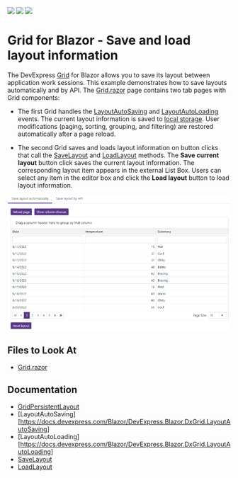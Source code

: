 <!-- default badges list -->
![](https://img.shields.io/endpoint?url=https://codecentral.devexpress.com/api/v1/VersionRange/217318326/22.1.2%2B)
[![](https://img.shields.io/badge/Open_in_DevExpress_Support_Center-FF7200?style=flat-square&logo=DevExpress&logoColor=white)](https://supportcenter.devexpress.com/ticket/details/T826240)
[![](https://img.shields.io/badge/📖_How_to_use_DevExpress_Examples-e9f6fc?style=flat-square)](https://docs.devexpress.com/GeneralInformation/403183)
<!-- default badges end -->
<!-- default file list -->

# Grid for Blazor - Save and load layout information

The DevExpress [Grid](https://docs.devexpress.com/Blazor/403143/grid) for Blazor allows you to save its layout between application work sessions. This example demonstrates how to save layouts automatically and by API. The [Grid.razor](./SaveAndRestoreLayout/SaveAndRestoreLayout/Pages/Grid.razor) page contains two tab pages with Grid components:

* The first Grid handles the [LayoutAutoSaving](https://docs.devexpress.com/Blazor/DevExpress.Blazor.DxGrid.LayoutAutoSaving) and [LayoutAutoLoading](https://docs.devexpress.com/Blazor/DevExpress.Blazor.DxGrid.LayoutAutoLoading) events. The current layout information is saved to [local storage](https://developer.mozilla.org/en-US/docs/Web/API/Window/localStorage). User modifications (paging, sorting, grouping, and filtering) are restored automatically after a page reload.

* The second Grid saves and loads layout information on button clicks that call the [SaveLayout](https://docs.devexpress.com/Blazor/DevExpress.Blazor.DxGrid.SaveLayout) and [LoadLayout](https://docs.devexpress.com/Blazor/DevExpress.Blazor.DxGrid.LoadLayout(DevExpress.Blazor.GridPersistentLayout)) methods. The **Save current layout** button click saves the current layout information. The corresponding layout item appears in the external List Box. Users can select any item in the editor box and click the **Load layout** button to load layout information. 

![App sample](images/dxgrid-save-restore-layout.png)

## Files to Look At

- [Grid.razor](./CS/SaveAndRestoreLayout/SaveAndRestoreLayout/Pages/Grid.razor)

## Documentation

* [GridPersistentLayout](https://docs.devexpress.com/Blazor/DevExpress.Blazor.DxGrid.LoadLayout(DevExpress.Blazor.GridPersistentLayout))
* [LayoutAutoSaving][https://docs.devexpress.com/Blazor/DevExpress.Blazor.DxGrid.LayoutAutoSaving]
* [LayoutAutoLoading][https://docs.devexpress.com/Blazor/DevExpress.Blazor.DxGrid.LayoutAutoLoading]
* [SaveLayout](https://docs.devexpress.com/Blazor/DevExpress.Blazor.DxGrid.SaveLayout)
* [LoadLayout](https://docs.devexpress.com/Blazor/DevExpress.Blazor.DxGrid.LoadLayout(DevExpress.Blazor.GridPersistentLayout))
